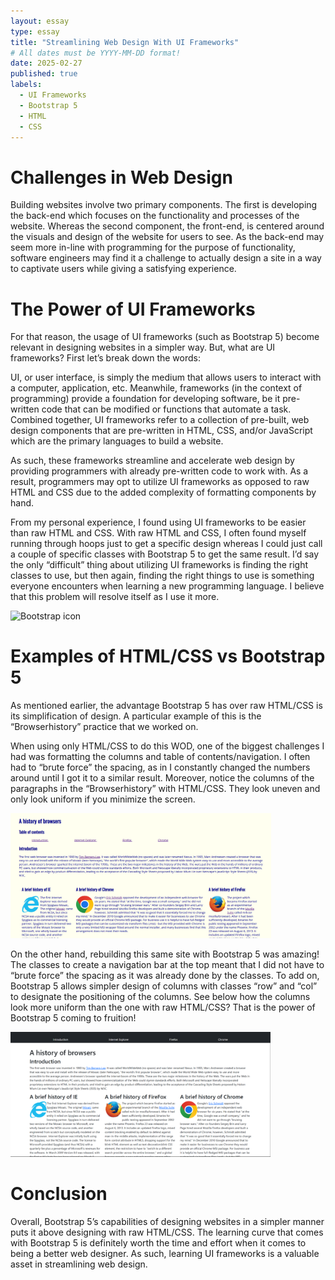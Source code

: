 ```yaml
---
layout: essay
type: essay
title: "Streamlining Web Design With UI Frameworks"
# All dates must be YYYY-MM-DD format!
date: 2025-02-27
published: true
labels:
  - UI Frameworks
  - Bootstrap 5
  - HTML
  - CSS
---
```


# Challenges in Web Design
Building websites involve two primary components. The first is developing the back-end which focuses on the functionality and processes of the website. Whereas the second component, the front-end, is centered around the visuals and design of the website for users to see. As the back-end may seem more in-line with programming for the purpose of functionality, software engineers may find it a challenge to actually design a site in a way to captivate users while giving a satisfying experience.


# The Power of UI Frameworks

For that reason, the usage of UI frameworks (such as Bootstrap 5) become relevant in designing websites in a simpler way. But, what are UI frameworks? First let’s break down the words:

UI, or user interface, is simply the medium that allows users to interact with a computer, application, etc. Meanwhile, frameworks (in the context of programming) provide a foundation for developing software, be it pre-written code that can be modified or functions that automate a task. Combined together, UI frameworks refer to a collection of pre-built, web design components that are pre-written in HTML, CSS, and/or JavaScript which are the primary languages to build a website.

As such, these frameworks streamline and accelerate web design by providing programmers with already pre-written code to work with. As a result, programmers may opt to utilize UI frameworks as opposed to raw HTML and CSS due to the added complexity of formatting components by hand. 

From my personal experience, I found using UI frameworks to be easier than raw HTML and CSS. With raw HTML and CSS, I often found myself running through hoops just to get a specific design whereas I could just call a couple of specific classes with Bootstrap 5 to get the same result. I’d say the only “difficult” thing about utilizing UI frameworks is finding the right classes to use, but then again, finding the right things to use is something everyone encounters when learning a new programming language. I believe that this problem will resolve itself as I use it more.


<div class="container">
<img src="https://upload.wikimedia.org/wikipedia/commons/thumb/b/b2/Bootstrap_logo.svg/800px-Bootstrap_logo.svg.png" width="200px" height="200px" alt="Bootstrap icon">
</div>

# Examples of HTML/CSS vs Bootstrap 5

As mentioned earlier, the advantage Bootstrap 5 has over raw HTML/CSS is its simplification of design. A particular example of this is the “Browserhistory” practice that we worked on. 

When using only HTML/CSS to do this WOD, one of the biggest challenges I had was formatting the columns and table of contents/navigation. I often had to “brute force” the spacing, as in I constantly changed the numbers around until I got it to a similar result. Moreover, notice the columns of the paragraphs in the “Browserhistory” with HTML/CSS. They look uneven and only look uniform if you minimize the screen.

<div class="container">
<img src="../img/frameworks/bhistoryhc.png" height="200px">
</div>


On the other hand, rebuilding this same site with Bootstrap 5 was amazing! The classes to create a navigation bar at the top meant that I did not have to “brute force” the spacing as it was already done by the classes. To add on, Bootstrap 5 allows simpler design of columns with classes “row” and “col” to designate the positioning of the columns. See below how the columns look more uniform than the one with raw HTML/CSS? That is the power of Bootstrap 5 coming to fruition!


<div class="container">
<img src="../img/frameworks/bhistorybs5.png" height="200px">
</div>


# Conclusion
Overall, Bootstrap 5’s capabilities of designing websites in a simpler manner puts it above designing with raw HTML/CSS. The learning curve that comes with Bootstrap 5 is definitely worth the time and effort when it comes to being a better web designer. As such, learning UI frameworks is a valuable asset in streamlining web design.

